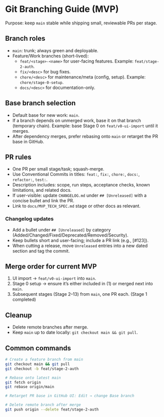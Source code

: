 # Git Branching Guide (MVP)

Purpose: keep `main` stable while shipping small, reviewable PRs per stage.

## Branch roles
- `main`: trunk; always green and deployable.
- Feature/Work branches (short-lived):
  - `feat/<stage>-<name>` for user-facing features. Example: `feat/stage-2-auth`.
  - `fix/<desc>` for bug fixes.
  - `chore/<desc>` for maintenance/meta (config, setup). Example: `chore/stage-0-setup`.
  - `docs/<desc>` for documentation-only.

## Base branch selection
- Default base for new work: `main`.
- If a branch depends on unmerged work, base it on that branch (temporary chain). Example: base Stage 0 on `feat/v0-ui-import` until it merges.
- After dependency merges, prefer rebasing onto `main` or retarget the PR base in GitHub.

## PR rules
- One PR per small stage/task; squash-merge.
- Use Conventional Commits in titles: `feat:`, `fix:`, `chore:`, `docs:`, `refactor:`, `test:`.
- Description includes: scope, run steps, acceptance checks, known limitations, and related docs.
- If user-visible: update `CHANGELOG.md` under `## [Unreleased]` with a concise bullet and link the PR.
- Link to `docs/MVP_TECH_SPEC.md` stage or other docs as relevant.

### Changelog updates
- Add a bullet under `## [Unreleased]` by category (Added/Changed/Fixed/Deprecated/Removed/Security).
- Keep bullets short and user-facing; include a PR link (e.g., [#123]).
- When cutting a release, move `Unreleased` entries into a new dated section and tag the commit.

## Merge order for current MVP
1) UI import → `feat/v0-ui-import` into `main`.
2) Stage 0 setup → ensure it’s either included in (1) or merged next into `main`.
3) Subsequent stages (Stage 2–13) from `main`, one PR each. (Stage 1 completed)


## Cleanup
- Delete remote branches after merge.
- Keep `main` up to date locally: `git checkout main && git pull`.

## Common commands
```bash
# Create a feature branch from main
git checkout main && git pull
git checkout -b feat/stage-2-auth

# Rebase onto latest main
git fetch origin
git rebase origin/main

# Retarget PR base in GitHub UI: Edit → change Base branch

# Delete remote branch after merge
git push origin --delete feat/stage-2-auth
```


